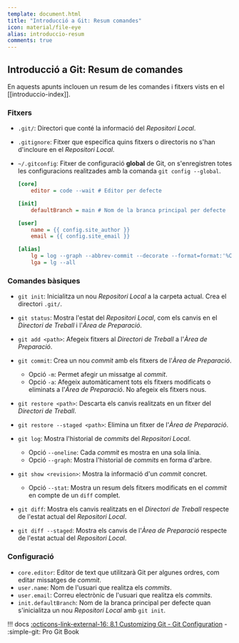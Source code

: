 ```yaml
---
template: document.html
title: "Introducció a Git: Resum comandes"
icon: material/file-eye
alias: introduccio-resum
comments: true
---
```


## Introducció a Git: Resum de comandes
En aquests apunts inclouen un resum de les comandes i fitxers
vists en el [[introduccio-index]].

### Fitxers
- `.git/`: Directori que conté la informació del _Repositori Local_.
- `.gitignore`: Fitxer que especifica quins fitxers o directoris
    no s'han d'incloure en el _Repositori Local_.
- `~/.gitconfig`: Fitxer de configuració __global__ de Git,
    on s'enregistren totes les configuracions realitzades
    amb la comanda `git config --global`.

    ```cfg title=".gitconfig"
    [core]
        editor = code --wait # Editor per defecte

    [init]
        defaultBranch = main # Nom de la branca principal per defecte

    [user]
        name = {{ config.site_author }}
        email = {{ config.site_email }}

    [alias]
        lg = log --graph --abbrev-commit --decorate --format=format:'%C(bold blue)%h%C(reset) - %C(bold green)(%ar)%C(reset) %C(white)%s%C(reset) %C(dim white)- %an%C(reset)%C(bold yellow)%d%C(reset)'
        lga = lg --all
    ```

### Comandes bàsiques
- `git init`: Inicialitza un nou _Repositori Local_ a la carpeta
    actual. Crea el directori `.git/`.

- `git status`: Mostra l'estat del _Repositori Local_, com els
    canvis en el _Directori de Treball_ i l'_Àrea de Preparació_.

- `git add <path>`: Afegeix fitxers al _Directori de Treball_ a
    l'_Àrea de Preparació_.

- `git commit`: Crea un nou _commit_ amb els fitxers de
    l'_Àrea de Preparació_.

    - Opció `-m`: Permet afegir un missatge al _commit_.
    - Opció `-a`: Afegeix automàticament tots els fitxers
        modificats o eliminats a l'_Àrea de
        Preparació_. No afegeix els fitxers nous.

- `git restore <path>`: Descarta els canvis realitzats en un fitxer
    del _Directori de Treball_.

- `git restore --staged <path>`: Elimina un fitxer de l'_Àrea de
    Preparació_.

- `git log`: Mostra l'historial de _commits_ del _Repositori Local_.

    - Opció `--oneline`: Cada _commit_ es mostra en una sola línia.
    - Opció `--graph`: Mostra l'historial de _commits_ en forma
        d'arbre.

- `git show <revision>`: Mostra la informació d'un _commit_ concret.

    - Opció `--stat`: Mostra un resum dels fitxers modificats
        en el _commit_ en compte de un `diff` complet.

- `git diff`: Mostra els canvis realitzats en el _Directori de Treball_
    respecte de l'estat actual del _Repositori Local_.

- `git diff --staged`: Mostra els canvis de l'_Àrea de Preparació_
    respecte de l'estat actual del _Repositori Local_.


### Configuració
- `core.editor`: Editor de text que utilitzarà Git per algunes ordres,
    com editar missatges de _commit_.
- `user.name`: Nom de l'usuari que realitza els _commits_.
- `user.email`: Correu electrònic de l'usuari que realitza els
    _commits_.
- `init.defaultBranch`: Nom de la branca principal per defecte
    quan s'inicialitza un nou _Repositori Local_ amb `git init`.

!!! docs
    [:octicons-link-external-16: 8.1 Customizing Git - Git Configuration](https://git-scm.com/book/be/v2/Customizing-Git-Git-Configuration) - :simple-git: Pro Git Book
